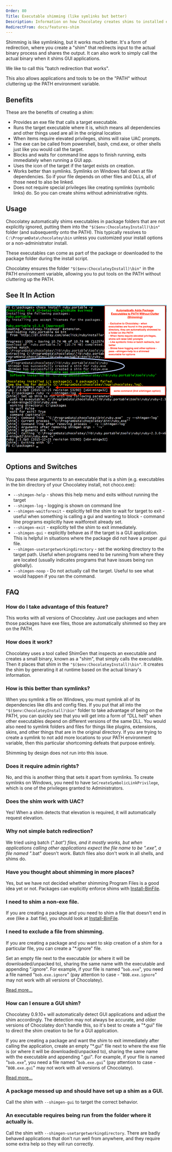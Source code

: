 ```yaml
---
Order: 80
Title: Executable shimming (like symlinks but better)
Description: Information on how Chocolatey creates shims to installed executables
RedirectFrom: docs/features-shim
---
```


Shimming is like symlinking, but it works much better. It's a form of redirection, where you create a "shim" that redirects input to the actual binary process and shares the output. It can also work to simply call the actual binary when it shims GUI applications.

We like to call this "batch redirection that works".

This also allows applications and tools to be on the "PATH" without cluttering up the PATH environment variable.

## Benefits

These are the benefits of creating a shim:

 * Provides an exe file that calls a target executable.
 * Runs the target executable where it is, which means all dependencies and other things used are all in the original location
 * When items require elevated privileges, shims will raise UAC prompts.
 * The exe can be called from powershell, bash, cmd.exe, or other shells just like you would call the target.
 * Blocks and waits for command line apps to finish running, exits immediately when running a GUI app.
 * Uses the icon of the target if the target exists on creation.
 * Works better than symlinks. Symlinks on Windows fall down at file dependencies. So if your file depends on other files and DLLs, all of those need to also be linked.
 * Does not require special privileges like creating symlinks (symbolic links) do. So you can create shims without administrative rights.

## Usage

Chocolatey automatically shims executables in package folders that are not explicitly ignored, putting them into the `"$($env:ChocolateyInstall)\bin"` folder (and subsequently onto the PATH). This typically resolves to `C:\ProgramData\chocolatey\bin` unless you customized your install options or a non-administrator install.

These executables can come as part of the package or downloaded to the package folder during the install script.

Chocolatey ensures the folder `"$($env:ChocolateyInstall)\bin"` in the PATH environment variable, allowing you to put tools on the PATH without cluttering up the PATH.

## See It In Action

![Shimming - if you are on https://docs.chocolatey.org/en-us/features/shim, see commented html below for detailed description of image](/assets/images/features/features_shimgen.png)

<!--
Text in the image above:

Automatically Adds Package Executables to PATH without clutter (Shimming)

- Exclusive to Chocolatey - When executables are found in the package directory, they are automatically shimmed to a folder on the PATH.
- When items require elevated privileges, shims will raise UAC prompts.
- Like symbolic links or batch redirects, but better.
- Shims have logging and other options - pass `--shimgen-help` to a shimmed executable for options.

The image shows installing ruby.portable, then running `ruby -v` followed by `ruby -v --shimgen-log` and the additional output that comes out from the shim.
-->

## Options and Switches

You pass these arguments to an executable that is a shim (e.g. executables in the bin directory of your Chocolatey install, not choco.exe):

 * `--shimgen-help` - shows this help menu and exits without running the target
 * `--shimgen-log` - logging is shown on command line
 * `--shimgen-waitforexit` - explicitly tell the shim to wait for target to exit - useful when something is calling a gui and wanting to block - command line programs explicitly have waitforexit already set.
 * `--shimgen-exit` - explicitly tell the shim to exit immediately.
 * `--shimgen-gui` - explicitly behave as if the target is a GUI application. This is helpful in situations where the package did not have a proper .gui file.
 * `--shimgen-usetargetworkingdirectory` - set the working directory to the target path. Useful when programs need to be running from where they are located (usually indicates programs that have issues being run globally).
 * `--shimgen-noop` - Do not actually call the target. Useful to see what would happen if you ran the command.

## FAQ

### How do I take advantage of this feature?

This works with all versions of Chocolatey. Just use packages and when those packages have exe files, those are automatically shimmed so they are on the PATH.

### How does it work?

Chocolatey uses a tool called ShimGen that inspects an executable and creates a small binary, known as a "shim", that simply calls the executable. Then it places that shim in the `"$($env:ChocolateyInstall)\bin"`. It creates the shim by generating it at runtime based on the actual binary's information.

### How is this better than symlinks?

When you symlink a file on Windows, you must symlink all of its dependencies like dlls and config files. If you put that all into the `"$($env:ChocolateyInstall)\bin"` folder to take advantage of being on the PATH, you can quickly see that you will get into a form of "DLL hell" when other executables depend on different versions of the same DLL. You would also need to symlink folders and files for things like plugins, extensions, skins, and other things that are in the original directory. If you are trying to create a symlink to not add more locations to your PATH environment variable, then this particular shortcoming defeats that purpose entirely.

Shimming by design does not run into this issue.

### Does it require admin rights?

No, and this is another thing that sets it apart from symlinks. To create symlinks on Windows, you need to have `SeCreateSymbolicLinkPrivilege`, which is one of the privileges granted to Administrators.

### Does the shim work with UAC?

Yes! When a shim detects that elevation is required, it will automatically request elevation.

### Why not simple batch redirection?

We tried using batch ("*.bat") files, and it mostly works, but when applications calling other applications expect the file name to be ".exe", a file named "*.bat" doesn't work. Batch files also don't work in all shells, and shims do.

### Have you thought about shimming in more places?

Yes, but we have not decided whether shimming Program Files is a good idea yet or not. Packages can explicitly enforce shims with [Install-BinFile](../create/helpers/install-binfile).

### I need to shim a non-exe file.

If you are creating a package and you need to shim a file that doesn't end in .exe (like a .bat file), you should look at [Install-BinFile](../create/helpers/install-binfile).

### I need to exclude a file from shimming.

If you are creating a package and you want to skip creation of a shim for a particular file, you can create a "*.ignore" file.

Set an empty file next to the executable (or where it will be downloaded/unpacked to), sharing the same name with the executable and appending ".ignore". For example, if your file is named "`bob.exe`", you need a file named "`bob.exe.ignore`" (pay attention to case - "`BOB.exe.ignore`" may not work with all versions of Chocolatey).

[Read more...](../create/create-packages#how-do-i-exclude-executables-from-getting-shims)

### How can I ensure a GUI shim?

Chocolatey 0.9.10+ will automatically detect GUI applications and adjust the shim accordingly. The detection may not always be accurate, and older versions of Chocolatey don't handle this, so it's best to create a "*.gui" file to direct the shim creation to be for a GUI application.

If you are creating a package and want the shim to exit immediately after calling the application, create an empty "*.gui" file next to where the exe file is (or where it will be downloaded/unpacked to), sharing the same name with the executable and appending ".gui". For example, if your file is named "`bob.exe`", you need a file named "`bob.exe.gui`" (pay attention to case - "`BOB.exe.gui`" may not work with all versions of Chocolatey).

[Read more...](../create/create-packages#how-do-i-set-up-shims-for-applications-that-have-a-gui)

### A package messed up and should have set up a shim as a GUI.

Call the shim with `--shimgen-gui` to target the correct behavior.

### An executable requires being run from the folder where it actually is.

Call the shim with `--shimgen-usetargetworkingdirectory`. There are badly behaved applications that don't run well from anywhere, and they require some extra help so they will run correctly.
